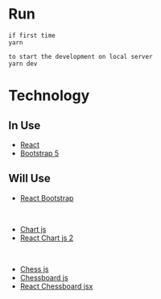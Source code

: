 # Run

<!-- `npm run dev` -->
```
if first time
yarn

to start the development on local server
yarn dev
```

# Technology

## In Use

-   [React](http://reactjs.org/)
-   [Bootstrap 5](http://getbootstrap.com/)

## Will Use

-   [React Bootstrap](https://react-bootstrap.github.io/)

<br/>

-   [Chart js](https://www.chartjs.org/)
-   [React Chart js 2](http://reactchartjs.github.io/react-chartjs-2/#/)

<br/>

-   [Chess js](https://github.com/jhlywa/chess.js)
-   [Chessboard js](https://chessboardjs.com/)
-   [React Chessboard jsx](https://chessboardjs.com/)
